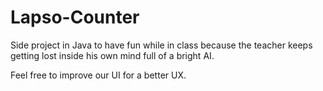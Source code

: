 # Lapso-Counter
Side project in Java to have fun while in class because the teacher keeps getting lost inside his own mind full of a bright AI.

Feel free to improve our UI for a better UX.
